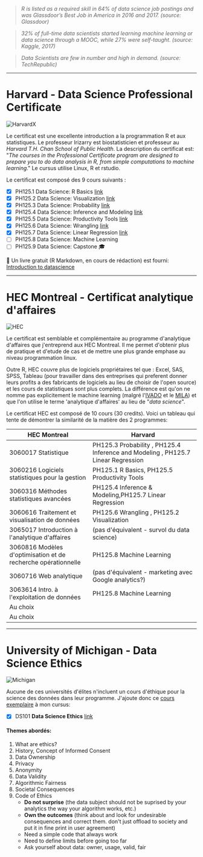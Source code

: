 
> *R is listed as a required skill in 64% of data science job postings and was Glassdoor’s Best Job in America in 2016 and 2017. (source: Glassdoor)*

> *32% of full-time data scientists started learning machine learning or data science through a MOOC, while 27% were self-taught. (source: Kaggle, 2017)*

> *Data Scientists are few in number and high in demand. (source: TechRepublic)*


------------------------------------------------------------------------------------------------------------------------

# Harvard - Data Science Professional Certificate

![HarvardX](https://www.edx.org/sites/default/files/school/image/banner/harvardx.jpg)

Le certificat est une excellente introduction a la programmation R et aux statistiques. Le professeur Irizarry est biostatisticien et professeur au *Harvard T.H. Chan School of Public Health*. La description du certificat est: "*The courses in the Professional Certificate program are designed to prepare you to do data analysis in R, from simple computations to machine learning*." Le cursus utilise Linux, R et rstudio.

Le certificat est composé des 9 cours suivants :

   - [x] PH125.1 Data Science: R Basics                [link][1]
   - [x] PH125.2 Data Science: Visualization           [link][2]
   - [x] PH125.3 Data Science: Probability             [link][3]
   - [x] PH125.4 Data Science: Inference and Modeling  [link][4]
   - [x] PH125.5 Data Science: Productivity Tools      [link][5]
   - [x] PH125.6 Data Science: Wrangling               [link][6]
   - [x] PH125.7 Data Science: Linear Regression       [link][7]
   - [ ] PH125.8 Data Science: Machine Learning
   - [ ] PH125.9 Data Science: Capstone :mortar_board:

:notebook: Un livre gratuit (R Markdown, en cours de rédaction) est fourni: [Introduction to datascience][10]

[1]: https://courses.edx.org/certificates/3bd6534cff1441729903746548aa0314
[2]: https://courses.edx.org/certificates/64d48644f39f4607b71a7350c2c58d3c
[3]: https://courses.edx.org/certificates/678f8521863f47ac88888547c41ae916
[4]: https://courses.edx.org/certificates/3a01e2901dde48618d7ec0db8034a60e
[5]: https://courses.edx.org/certificates/6ef7b5368b714d00a4608c7575e41dc0
[6]: https://courses.edx.org/certificates/b126c78808f940d18839ac3ffeef2e3f
[7]: https://courses.edx.org/certificates/f8648ba4b3b843e5a7d991ad2f5f545e
[10]: https://rafalab.github.io/dsbook/


------------------------------------------------------------------------------------------------------------------------

# HEC Montreal - Certificat analytique d'affaires

![HEC](https://www.hec.ca/images/comelect/d-decou-lg.jpg)

Le certificat est semblable et complémentaire au programme d'analytique d'affaires que j'entreprend aux HEC Montreal. Il me permet d'obtenir plus de pratique et d'etude de cas et de mettre une plus grande emphase au niveau programmation linux.

Outre R, HEC couvre plus de logiciels propriétaires tel que : Excel, SAS, SPSS, Tableau (pour travailler dans des entreprises qui preferent donner leurs profits a des fabricants de logiciels au lieu de choisir de l'open source) et les cours de statistiques sont plus complets. La différence est qu'on ne nomme pas explicitement le machine learning (malgré l'[IVADO][h1] et le [MILA][h2]) et que l'on utilise le terme 'analytique d'affaires' au lieu de "*data science*".

Le certificat HEC est composé de 10 cours (30 credits). Voici un tableau qui tente de démontrer la similarité de la matière des 2 programmes:

| HEC Montreal                              | Harvard                                               |
| ----------------------------------------- | ----------------------------------------------------- |
| 3060017 Statistique                       | PH125.3 Probability , PH125.4 Inference and Modeling , PH125.7 Linear Regression |
| 3060216 Logiciels statistiques pour la gestion | PH125.1 R Basics, PH125.5 Productivity Tools     |
| 3060316 Méthodes statistiques avancées    | PH125.4 Inference & Modeling,PH125.7 Linear Regression|
| 3060616 Traitement et visualisation de données| PH125.6 Wrangling , PH125.2 Visualization         |
| 3065017 Introduction à l'analytique d'affaires| (pas d'équivalent - survol du data science)       |
| 3060816 Modèles d'optimisation et de recherche opérationnelle | PH125.8 Machine Learning          |
| 3060716 Web analytique                    | (pas d'équivalent - marketing avec Google analytics?) |
| 3063614 Intro. à l'exploitation de données| PH125.8 Machine Learning                              |
| Au choix                                  |                                                       |
| Au choix                                  |                                                       |


[h1]: https://ivado.ca/en/
[h2]: https://mila.quebec/en/


------------------------------------------------------------------------------------------------------------------------

# University of Michigan - Data Science Ethics
![Michigan](https://www.edx.org/sites/default/files/school/image/banner/michiganx-institution_page_banner-960x195.jpg)

Aucune de ces universités d'élites n'incluent un cours d'éthique pour la science des données dans leur programme. J'ajoute donc ce [cours exemplaire][m1] à mon cursus:

   - [x] DS101 **Data Science Ethics** [link][m2]

#### Themes abordés:

1. What are ethics?
2. History, Concept of Informed Consent
3. Data Ownership
4. Privacy
5. Anonymity
6. Data Validity
7. Algorithmic Fairness
8. Societal Consequences
9. Code of Ethics
   - **Do not surprise** (the data subject should not be suprised by your analytics the way your algorithm works, etc.)
   - **Own the outcomes** (think about and look for undesirable consequences and correct them. don't just offload to society and put it in fine print in user agreement)
   - Need a simple code that always work
   - Need to define limits before going too far
   - Ask yourself about data: owner, usage, valid, fair
   

[m1]: https://www.edx.org/course/data-science-ethics
[m2]: https://courses.edx.org/certificates/3242c01434aa41ac8d8acda14dbdcf23
